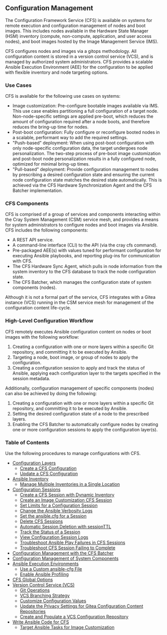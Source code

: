 ## Configuration Management

The Configuration Framework Service \(CFS\) is available on systems for remote execution and configuration management of nodes and boot images. This includes nodes available in the Hardware State Manager \(HSM\) inventory \(compute, non-compute, application, and user access nodes\), and boot images hosted by the Image Management Service \(IMS\).

CFS configures nodes and images via a gitops methodology. All configuration content is stored in a version control service \(VCS\), and is managed by authorized system administrators. CFS provides a scalable Ansible Execution Environment \(AEE\) for the configuration to be applied with flexible inventory and node targeting options.

### Use Cases

CFS is available for the following use cases on systems:

-   Image customization: Pre-configure bootable images available via IMS. This use case enables partitioning a full configuration of a target node. Non-node-specific settings are applied pre-boot, which reduces the amount of configuration required after a node boots, and therefore reduces the bring-up time for nodes.
-   Post-boot configuration: Fully configure or reconfigure booted nodes in a scalable, performant way to add the required settings.
-   "Push-based" deployment: When using post-boot configuration with only node-specific configuration data, the target undergoes node personalization. The two-step process of pre-boot image customization and post-boot node personalization results in a fully configured node, optimized for minimal bring-up times.
-   "Pull-based" deployment: Provide configuration management to nodes by prescribing a desired configuration state and ensuring the current node configuration state matches the desired state automatically. This is achieved via the CFS Hardware Synchronization Agent and the CFS Batcher implementation.

### CFS Components

CFS is comprised of a group of services and components interacting within the Cray System Management \(CSM\) service mesh, and provides a means for system administrators to configure nodes and boot images via Ansible. CFS includes the following components:

-   A REST API service.
-   A command-line interface \(CLI\) to the API \(via the cray cfs command\).
-   Pre-packaged AEE\(s\) with values tuned for performant configuration for executing Ansible playbooks, and reporting plug-ins for communication with CFS.
-   The CFS Hardware Sync Agent, which pulls in node information from the system inventory to the CFS database to track the node configuration state.
-   The CFS Batcher, which manages the configuration state of system components \(nodes\).

Although it is not a formal part of the service, CFS integrates with a Gitea instance \(VCS\) running in the CSM service mesh for management of the configuration content life-cycle.

### High-Level Configuration Workflow

CFS remotely executes Ansible configuration content on nodes or boot images with the following workflow:

1.  Creating a configuration with one or more layers within a specific Git repository, and committing it to be executed by Ansible.
2.  Targeting a node, boot image, or group of nodes to apply the configuration.
3.  Creating a configuration session to apply and track the status of Ansible, applying each configuration layer to the targets specified in the session metadata.

Additionally, configuration management of specific components \(nodes\) can also be achieved by doing the following:

1.  Creating a configuration with one or more layers within a specific Git repository, and committing it to be executed by Ansible.
2.  Setting the desired configuration state of a node to the prescribed layers.
3.  Enabling the CFS Batcher to automatically configure nodes by creating one or more configuration sessions to apply the configuration layer\(s\).

### Table of Contents

Use the following procedures to manage configurations with CFS.

-   [Configuration Layers](Configuration_Layers.md)
    -   [Create a CFS Configuration](Create_a_CFS_Configuration.md)
    -   [Update a CFS Configuration](Update_a_CFS_Configuration.md)
-   [Ansible Inventory](Ansible_Inventory.md)
    -   [Manage Multiple Inventories in a Single Location](Manage_Multiple_Inventories_in_a_Single_Location.md)
-   [Configuration Sessions](Configuration_Sessions.md)
    -   [Create a CFS Session with Dynamic Inventory](Create_a_CFS_Session_with_Dynamic_Inventory.md)
    -   [Create an Image Customization CFS Session](Create_an_Image_Customization_CFS_Session.md)
    -   [Set Limits for a Configuration Session](Set_Limits_for_a_Configuration_Session.md)
    -   [Change the Ansible Verbosity Logs](Change_the_Ansible_Verbosity_Logs.md)
    -   [Set the ansible.cfg for a Session](Set_the_ansible-cfg_for_a_Session.md)
    -   [Delete CFS Sessions](Delete_CFS_Sessions.md)
    -   [Automatic Session Deletion with sessionTTL](Automaitc_Session_Deletion_with_sessionTTL.md)
    -   [Track the Status of a Session](Track_the_Status_of_a_Session.md)
    -   [View Configuration Session Logs](View_Configuration_Session_Logs.md)
    -   [Troubleshoot Ansible Play Failures in CFS Sessions](Troubleshoot_Ansible_Play_Failures_in_CFS_Sessions.md)
    -   [Troubleshoot CFS Session Failing to Complete](Troubleshoot_CFS_Session_Failing_to_Complete.md)
-   [Configuration Management with the CFS Batcher](Configuration_Management_with_the_CFS_Batcher.md)
-   [Configuration Management of System Components](Configuration_Management_of_System_Components.md)
-   [Ansible Execution Environments](Ansible_Execution_Environments.md)
    -   [Use a Custom ansible-cfg File](Use_a_Custom_ansible-cfg_File.md)
    -   [Enable Ansible Profiling](Enable_Ansible_Profiling.md)
-   [CFS Global Options](CFS_Global_Options.md)
-   [Version Control Service \(VCS\)](Version_Control_Service_VCS.md)
    -   [Git Operations](Git_Operations.md)
    -   [VCS Branching Strategy](VCS_Branching_Strategy.md)
    -   [Customize Configuration Values](Customize_Configuration_Values.md)
    -   [Update the Privacy Settings for Gitea Configuration Content Repositories](Update_the_Privacy_Settings_for_Gitea_Configuration_Content_Repositories.md)
    -   [Create and Populate a VCS Configuration Repository](Create_and_Populate_a_VCS_Configuration_Repository.md)
-   [Write Ansible Code for CFS](Write_Ansible_Code_for_CFS.md)
    -   [Target Ansible Tasks for Image Customization](Target_Ansible_Tasks_for_Image_Customization.md)


